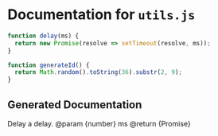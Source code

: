 # Documentation for `utils.js`

```javascript
function delay(ms) {
  return new Promise(resolve => setTimeout(resolve, ms));
}

function generateId() {
  return Math.random().toString(36).substr(2, 9);
}
```

## Generated Documentation

Delay a delay. @param {number} ms @return {Promise}
